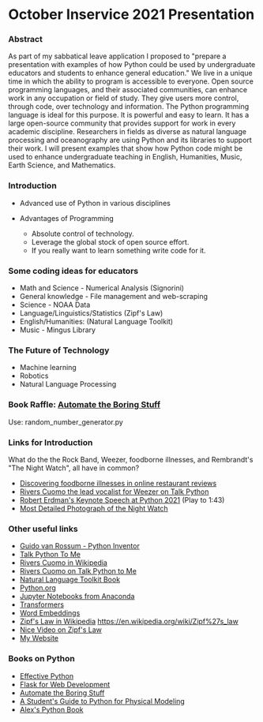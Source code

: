 # October Inservice 2021 Presentation

### Abstract

As part of my sabbatical leave application I proposed to "prepare a presentation with examples of how Python could be used by undergraduate educators and students to enhance general education."  We live in a unique time in which the ability to program is accessible to everyone.  Open source programming languages, and their associated communities, can enhance work in any occupation or field of study.   They give users more control, through code, over technology and information.   The Python programming language is ideal for this purpose.  It is powerful and easy to learn.   It has a large open-source community that provides support for work in every academic discipline.    Researchers in fields as diverse as natural language processing and oceanography are using Python and its libraries to support their work.   I will present examples that show how Python code might be used to enhance undergraduate teaching in English, Humanities, Music, Earth Science, and Mathematics.

### Introduction

* Advanced use of Python in various disciplines

* Advantages of Programming
    * Absolute control of technology.  
    * Leverage the global stock of open source effort. 
    * If you really want to learn something write code for it.

### Some coding ideas for educators
* Math and Science - Numerical Analysis (Signorini)
* General knowledge - File management and web-scraping  
* Science - NOAA Data 
* Language/Linguistics/Statistics (Zipf's Law)
* English/Humanities: (Natural Language Toolkit) 
* Music - Mingus Library

### The Future of Technology

* Machine learning
* Robotics
* Natural Language Processing

### Book Raffle:  [Automate the Boring Stuff](https://automatetheboringstuff.com/)
Use: random_number_generator.py

### Links for Introduction
What do the the Rock Band, Weezer, foodborne illnesses, and Rembrandt's "The Night Watch", all have in common?

* [Discovering foodborne illnesses in online restaurant reviews](https://academic.oup.com/jamia/article/25/12/1586/4725036)
* [Rivers Cuomo the lead vocalist for Weezer on Talk Python](https://talkpython.fm/episodes/show/327/little-automation-tools-in-python)
* [Robert Erdman's Keynote Speech at Python 2021](https://www.youtube.com/watch?v=z_hm5oX7ZlE&list=PL2Uw4_HvXqvYk1Y5P8kryoyd83L_0Uk5K)
(Play to 1:43)
* [Most Detailed Photograph of the Night Watch](https://www.rijksmuseum.nl/en/stories/operation-night-watch/story/photograph-night-watch)


### Other useful links

* [Guido van Rossum - Python Inventor](https://en.wikipedia.org/wiki/Guido_van_Rossum)
* [Talk Python To Me](https://talkpython.fm/episodes/all)
* [Rivers Cuomo in Wikipedia](https://en.wikipedia.org/wiki/Rivers_Cuomo)
* [Rivers Cuomo on Talk Python to Me](https://talkpython.fm/episodes/show/327/little-automation-tools-in-python)
* [Natural Language Toolkit Book](https://www.nltk.org/book/)
* [Python.org](https://pypi.org/)
* [Jupyter Notebooks from Anaconda](https://www.anaconda.com/)
* [Transformers](https://en.wikipedia.org/wiki/Transformer_machine_learning_model)
* [Word Embeddings](https://en.wikipedia.org/wiki/Word_embedding)
* [Zipf's Law in Wikipedia](https://en.wikipedia.org/wiki/Rivers_Cuomo)
https://en.wikipedia.org/wiki/Zipf%27s_law
* [Nice Video on Zipf's Law](https://youtu.be/fCn8zs912OE)
* [My Website](https://www.alexambrioso.com/)

### Books on Python

* [Effective Python](https://effectivepython.com/)
* [Flask for Web Development](https://www.oreilly.com/library/view/flask-web-development/9781491991725/)
* [Automate the Boring Stuff](https://automatetheboringstuff.com/)
* [A Student's Guide to Python for Physical Modeling](https://www.amazon.com/Students-Guide-Python-Physical-Modeling-dp-0691223653/dp/0691223653/)
* [Alex's Python Book](https://www.alexambrioso.com/index)
